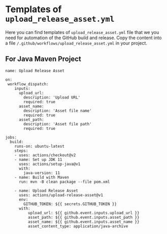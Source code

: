 # Templates of `upload_release_asset.yml`

Here you can find templates of `upload_release_asset.yml` file that we you need for automation of the GitHub build and release.
Copy the content into a file `/.github/workflows/upload_release_asset.yml` in your project.    

## For Java Maven Project
 
```
name: Upload Release Asset

on:
 workflow_dispatch:
    inputs:
      upload_url:
        description: 'Upload URL'
        required: true
      asset_name:
        description: 'Asset file name'
        required: true
      asset_path:
        description: 'Asset file path'
        required: true

jobs:
  build:
    runs-on: ubuntu-latest
    steps:
    - uses: actions/checkout@v2
    - name: Set up JDK 11
      uses: actions/setup-java@v1
      with:
        java-version: 11
    - name: Build with Maven
      run: mvn -B clean package --file pom.xml
 
    - name: Upload Release Asset
      uses: actions/upload-release-asset@v1
      env:
        GITHUB_TOKEN: ${{ secrets.GITHUB_TOKEN }}
      with:
          upload_url: ${{ github.event.inputs.upload_url }}
          asset_path: ${{ github.event.inputs.asset_path }}
          asset_name: ${{ github.event.inputs.asset_name }}
          asset_content_type: application/java-archive
```